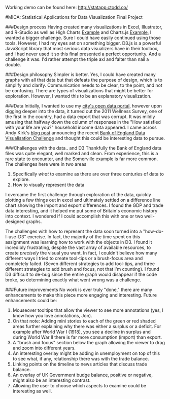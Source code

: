 Working demo can be found here: http://statapp.ctodd.co/

#MICA: Statistical Applications for Data Visualization Final Project 

###Design process
Having created many visualizations in Excel, Illustrator, and R-Studio as well as High Charts [Example](http://canada.ctodd.co/) and Charts.js [Example](http://fatal.ctodd.co/), I wanted a bigger challenge. Sure I could have easily continued using those tools. However, I had my eyes set on something bigger. D3.js is a powerful JavaScript library that most serious data visualizers have in their toolbox, and I had never used it so this final presented a perfect opportunity. And a challenge it was. I'd rather attempt the triple axl and falter than nail a double. 

###Design philosophy
Simpler is better. Yes, I could have created many graphs with all that data but that defeats the purpose of design, which is to simplify and clarify. Communication needs to be clear, to the point, and not be confusing. There are types of visualizations that might be better for exploration. However, I wanted this to be an explanatory visualization. 

###Data 
Initially, I wanted to use my [city's open data portal](http://data.somervillema.gov), however upon digging deeper into the data, it turned out the 2011 Wellness Survey, one of the first in the country, had a data export that was corrupt. It was mildly amusing that halfway down the column of responses in the "How satisfied with your life are you?" household income data appeared. I came across Andy Kirk's [blog post](http://www.visualisingdata.com/index.php/2015/02/bank-englands-data-visualisation-competition/) announcing the recent [Bank of England Data Visualisation Challenge](http://www.bankofengland.co.uk/research/Pages/onebank/dataviscomp.aspx) and thought this could be interesting data to pursue. 

###Challenges with the data.. and D3
Thankfully the Bank of England data files was quite elegant, well marked and clean. From experience, this is a rare state to encounter, and the Somerville example is far more common. The challenges here were in two areas
1. Specifically _what_ to examine as there are over three centuries of data to explore. 
2. How to visually represent the data 

I overcame the first challenge through exploration of the data, quickly plotting a few things out in excel and ultimately settled on a difference line chart showing the import and export differences.  I found the GDP and trade data interesting, and it helped me put some of Britain's economic history into context. I wondered if I could accomplish this with one or two well-designed graphs. 

The challenges with how to represent the data soon turned into a "how-do-I-use-D3" exercise. In fact, the majority of the time spent on this assignment was learning how to work with the objects in D3. I found it incredibly frustrating, despite the vast array of available resources, to create _precisely_ the visual you want. In fact, I couldn't believe how many different ways I tried to create tool-tips or a brush-focus area and completely failed. (Seven different strategies to add tool-tips, and three different strategies to add brush and focus, not that I'm counting). I found D3 difficult to de-bug since the entire graph would disappear if the code broke, so determining exactly what went wrong was a challenge. 

###Future improvements
No work is ever truly "done," there are many enhancements to make this piece more engaging and interesting. Future enhancements could be:  
1. Mouseover tooltips that allow the viewer to see more annotations (yes, I know how you love annotations, Jon).  
2. On that note: Adding mini stories to each of the green or red shaded areas further explaining why there was either a surplus or a deficit. For example after World War I (1918), you see a decline in surplus and during World War II there is far more consumption (import) than export.  
3. A "brush and focus" section below the graph allowing the viewer to drag and zoom into different years.  
4. An interesting overlay might be adding in unemployment on top of this to see what, if any, relationship there was with the trade balance.   
5. Linking points on the timeline to news articles that discuss trade balance.  
6. An overlay of UK Government budge balance, positive or negative, might also be an interesting contrast.  
7. Allowing the user to choose which aspects to examine could be interesting as well.




